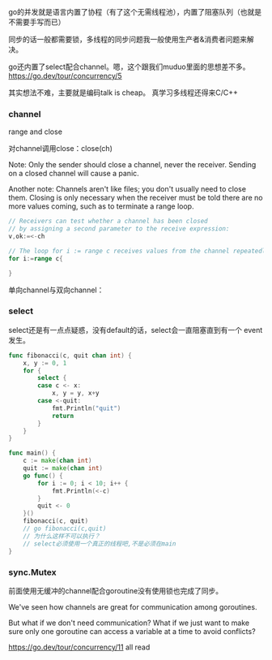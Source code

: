 go的并发就是语言内置了协程（有了这个无需线程池），内置了阻塞队列（也就是不需要手写而已）

同步的话一般都需要锁，多线程的同步问题我一般使用生产者&消费者问题来解决。

go还内置了select配合channel。嗯，这个跟我们muduo里面的思想差不多。
https://go.dev/tour/concurrency/5


其实想法不难，主要就是编码talk is cheap。
真学习多线程还得来C/C++

### channel
range and close

对channel调用close：close(ch)

Note: Only the sender should close a channel, never the receiver. Sending on a closed channel will cause a panic.

Another note: Channels aren't like files; you don't usually need to close them. Closing is only necessary when the receiver must be told there are no more values coming, such as to terminate a range loop.

```go
// Receivers can test whether a channel has been closed 
// by assigning a second parameter to the receive expression:
v,ok:=<-ch

// The loop for i := range c receives values from the channel repeatedly until it is closed.
for i:=range c{

}
```

单向channel与双向channel：

### select
select还是有一点点疑惑，没有default的话，select会一直阻塞直到有一个
event发生。
```go
func fibonacci(c, quit chan int) {
	x, y := 0, 1
	for {
		select {
		case c <- x:
			x, y = y, x+y
		case <-quit:
			fmt.Println("quit")
			return
		}
	}
}

func main() {
	c := make(chan int)
	quit := make(chan int)
	go func() {
		for i := 0; i < 10; i++ {
			fmt.Println(<-c)
		}
		quit <- 0
	}()
    fibonacci(c, quit)
    // go fibonacci(c,quit)
    // 为什么这样不可以执行？
    // select必须使用一个真正的线程吧,不是必须在main
}
```

### sync.Mutex
前面使用无缓冲的channel配合goroutine没有使用锁也完成了同步。

We've seen how channels are great for communication among goroutines.

But what if we don't need communication? What if we just want to make sure only one goroutine can access a variable at a time to avoid conflicts?


https://go.dev/tour/concurrency/11
all read